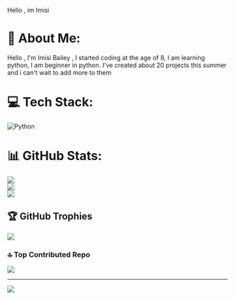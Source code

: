 Hello , im Imisi
# 💫 About Me:
Hello , I'm Imisi Bailey , I started coding at the age of 8, I am learning python, I am beginner in python. I've created about 20 projects this summer and i can't wait to add more to them


# 💻 Tech Stack:
![Python](https://img.shields.io/badge/python-3670A0?style=for-the-badge&logo=python&logoColor=ffdd54)
# 📊 GitHub Stats:
![](https://github-readme-stats.vercel.app/api?username=ImisiB&theme=dark&hide_border=false&include_all_commits=true&count_private=true)<br/>
![](https://github-readme-streak-stats.herokuapp.com/?user=ImisiB&theme=dark&hide_border=false)<br/>
![](https://github-readme-stats.vercel.app/api/top-langs/?username=ImisiB&theme=dark&hide_border=false&include_all_commits=true&count_private=true&layout=compact)

## 🏆 GitHub Trophies
![](https://github-profile-trophy.vercel.app/?username=ImisiB&theme=radical&no-frame=false&no-bg=true&margin-w=4)

### 🔝 Top Contributed Repo
![](https://github-contributor-stats.vercel.app/api?username=ImisiB&limit=5&theme=dark&combine_all_yearly_contributions=true)

---
[![](https://visitcount.itsvg.in/api?id=ImisiB&icon=0&color=0)](https://visitcount.itsvg.in)

<!-- Proudly created with GPRM ( https://gprm.itsvg.in ) -->
